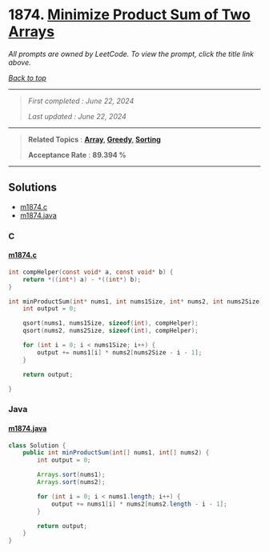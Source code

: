 # 1874. [Minimize Product Sum of Two Arrays](<https://leetcode.com/problems/minimize-product-sum-of-two-arrays>)

*All prompts are owned by LeetCode. To view the prompt, click the title link above.*

*[Back to top](<../README.md>)*

------

> *First completed : June 22, 2024*
>
> *Last updated : June 22, 2024*


------

> **Related Topics** : **[Array](<by_topic/Array.md>), [Greedy](<by_topic/Greedy.md>), [Sorting](<by_topic/Sorting.md>)**
>
> **Acceptance Rate** : **89.394 %**


------

## Solutions

- [m1874.c](<../my-submissions/m1874.c>)
- [m1874.java](<../my-submissions/m1874.java>)
### C
#### [m1874.c](<../my-submissions/m1874.c>)
```C
int compHelper(const void* a, const void* b) {
    return *((int*) a) - *((int*) b);
}

int minProductSum(int* nums1, int nums1Size, int* nums2, int nums2Size){
    int output = 0;

    qsort(nums1, nums1Size, sizeof(int), compHelper);
    qsort(nums2, nums2Size, sizeof(int), compHelper);

    for (int i = 0; i < nums1Size; i++) {
        output += nums1[i] * nums2[nums2Size - i - 1];
    }

    return output;

}
```

### Java
#### [m1874.java](<../my-submissions/m1874.java>)
```Java
class Solution {
    public int minProductSum(int[] nums1, int[] nums2) {
        int output = 0;

        Arrays.sort(nums1);
        Arrays.sort(nums2);

        for (int i = 0; i < nums1.length; i++) {
            output += nums1[i] * nums2[nums2.length - i - 1];
        }

        return output;
    }
}

```

